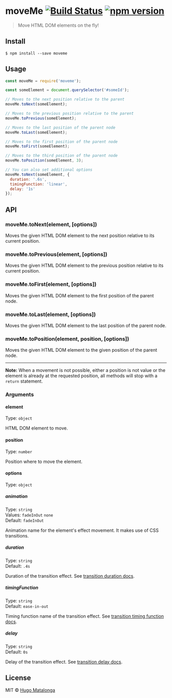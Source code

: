 # moveMe [![Build Status](https://travis-ci.org/sindresorhus/path-type.svg?branch=master)](https://travis-ci.org/hmatalonga/moveme) [![npm version](https://badge.fury.io/js/moveme.svg)](https://badge.fury.io/js/moveme)

> Move HTML DOM elements on the fly!

## Install

```
$ npm install --save moveme
```

## Usage

```js
const moveMe = require('moveme');

const someElement = document.querySelector('#someId');

// Moves to the next position relative to the parent
moveMe.toNext(someElement);

// Moves to the previous position relative to the parent
moveMe.toPrevious(someElement);

// Moves to the last position of the parent node
moveMe.toLast(someElement);

// Moves to the first position of the parent node
moveMe.toFirst(someElement);

// Moves to the third position of the parent node
moveMe.toPosition(someElement, 3);

// You can also set additional options
moveMe.toNext(someElement, {
  duration: '.6s',
  timingFunction: 'linear',
  delay: '1s'
});
```

## API

### moveMe.toNext(element, [options])

Moves the given HTML DOM element to the next position relative to its current position.

### moveMe.toPrevious(element, [options])

Moves the given HTML DOM element to the previous position relative to its current position.

### moveMe.toFirst(element, [options])

Moves the given HTML DOM element to the first position of the parent node.

### moveMe.toLast(element, [options])

Moves the given HTML DOM element to the last position of the parent node.

### moveMe.toPosition(element, position, [options])

Moves the given HTML DOM element to the given position of the parent node.

---
**Note:** When a movement is not possible, either a position is not value or the element is already at the requested position, all methods will stop with a `return` statement.

### Arguments

#### element

Type: `object`

HTML DOM element to move.

#### position

Type: `number`

Position where to move the element.

#### options

Type: `object`

##### animation

Type: `string`<br>
Values: `fadeInOut` `none`<br>
Default: `fadeInOut`

Animation name for the element's effect movement. It makes use of CSS transitions.

##### duration

Type: `string`<br>
Default: `.4s`

Duration of the transition effect. See [transition duration docs](https://developer.mozilla.org/en-US/docs/Web/CSS/transition-duration).

##### timingFunction

Type: `string`<br>
Default: `ease-in-out`

Timing function name of the transition effect. See [transition timing function docs](https://developer.mozilla.org/en-US/docs/Web/CSS/transition-timing-function).

##### delay

Type: `string`<br>
Default: `0s`

Delay of the transition effect. See [transition delay docs](https://developer.mozilla.org/en-US/docs/Web/CSS/transition-delay).




## License

MIT © [Hugo Matalonga](http://hmatalonga.com)
